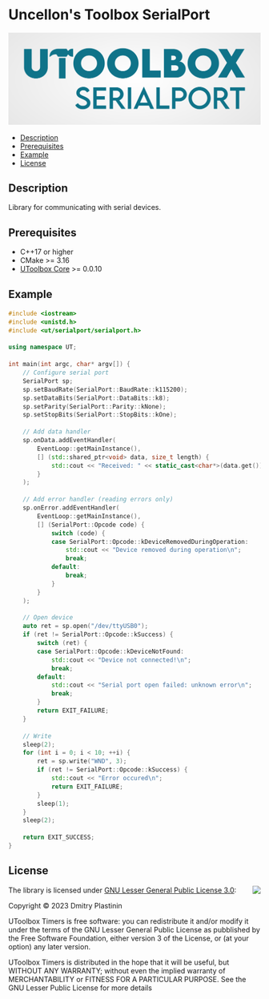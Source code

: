 # Uncellon's Toolbox SerialPort

![UToolbox Logo](logo.png)

- [Description](#description)
- [Prerequisites](#prerequisites)
- [Example](#example)
- [License](#license)

## Description

Library for communicating with serial devices.

## Prerequisites

- C++17 or higher
- CMake >= 3.16
- [UToolbox Core](https://github.com/uncellon/utoolbox-core) >= 0.0.10

## Example

```cpp
#include <iostream>
#include <unistd.h>
#include <ut/serialport/serialport.h>

using namespace UT;

int main(int argc, char* argv[]) {
    // Configure serial port
    SerialPort sp;
    sp.setBaudRate(SerialPort::BaudRate::k115200);
    sp.setDataBits(SerialPort::DataBits::k8);
    sp.setParity(SerialPort::Parity::kNone);
    sp.setStopBits(SerialPort::StopBits::kOne);

    // Add data handler
    sp.onData.addEventHandler(
        EventLoop::getMainInstance(), 
        [] (std::shared_ptr<void> data, size_t length) {
            std::cout << "Received: " << static_cast<char*>(data.get()) << std::endl;
        }
    );

    // Add error handler (reading errors only)
    sp.onError.addEventHandler(
        EventLoop::getMainInstance(), 
        [] (SerialPort::Opcode code) {
            switch (code) {
            case SerialPort::Opcode::kDeviceRemovedDuringOperation:
                std::cout << "Device removed during operation\n";
                break;        
            default:
                break;
            }
        }
    );

    // Open device
    auto ret = sp.open("/dev/ttyUSB0");
    if (ret != SerialPort::Opcode::kSuccess) {
        switch (ret) {
        case SerialPort::Opcode::kDeviceNotFound:
            std::cout << "Device not connected!\n";
            break;
        default:
            std::cout << "Serial port open failed: unknown error\n";
            break;
        }
        return EXIT_FAILURE;
    }

    // Write
    sleep(2);
    for (int i = 0; i < 10; ++i) {
        ret = sp.write("WND", 3);
        if (ret != SerialPort::Opcode::kSuccess) {
            std::cout << "Error occured\n";
            return EXIT_FAILURE;
        }
        sleep(1);
    }
    sleep(2);

    return EXIT_SUCCESS;
}
```

## License

<img align="right" src="https://www.gnu.org/graphics/lgplv3-with-text-154x68.png">

The library is licensed under [GNU Lesser General Public License 3.0](https://www.gnu.org/licenses/lgpl-3.0.txt):

Copyright © 2023 Dmitry Plastinin

UToolbox Timers is free software: you can redistribute it and/or modify it under the terms of the GNU Lesser General Public License as pubblished by the Free Software Foundation, either version 3 of the License, or (at your option) any later version.

UToolbox Timers is distributed in the hope that it will be useful, but WITHOUT ANY WARRANTY; without even the implied warranty of MERCHANTABILITY or FITNESS FOR A PARTICULAR PURPOSE. See the GNU Lesser Public License for more details